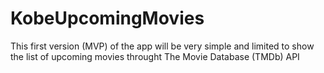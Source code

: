 # KobeUpcomingMovies
This first version (MVP) of the app will be very simple and limited to show the list of upcoming movies throught The Movie Database (TMDb) API
